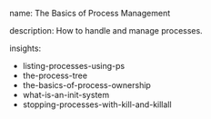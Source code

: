name: The Basics of Process Management

description: How to handle and manage processes.

insights:

- listing-processes-using-ps
- the-process-tree
- the-basics-of-process-ownership
- what-is-an-init-system
- stopping-processes-with-kill-and-killall
